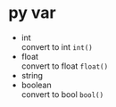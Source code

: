 # py var
- int <br> convert to int `int()`
- float <br>convert to float `float()`
- string 
- boolean  <br>convert to bool `bool()`